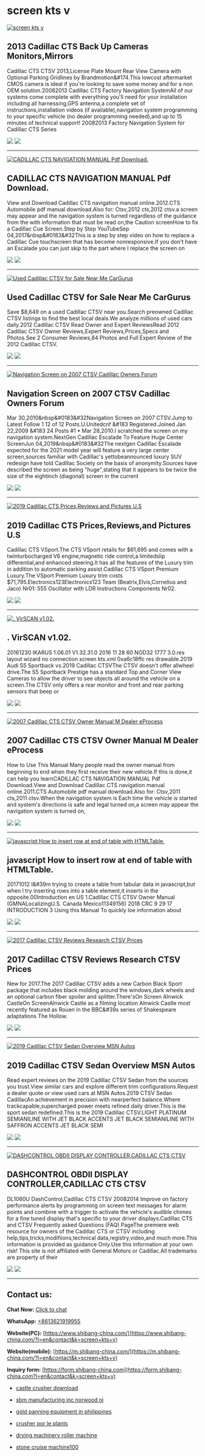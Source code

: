 # screen kts v

<a href="https://swt.shibang-china.com/?l=en&img&k=screen+kts+v" target="_blank">![screen kts v](http://static.shibang-china.com/all-800x300/875.jpg)</a>

## 2013 Cadillac CTS Back Up Cameras Monitors,Mirrors
Cadillac CTS CTSV 2013,License Plate Mount Rear View Camera with Optional Parking Gridlines by Brandmotion&#174.This lowcost aftermarket CMOS camera is ideal if you're looking to save some money and for a non OEM solution.20082013 Cadillac CTS Factory Navigation SystemAll of our systems come complete with everything you'll need for your installation including all harnessing,GPS antenna,a complete set of instructions,installation videos (if available),navigation system programming to your specific vehicle (no dealer programming needed),and up to 15 minutes of technical support! 20082013 Factory Navigation System for Cadillac CTS Series


<a href="https://whatsapp.shibangsoft.com/WhatsApp.php" target="_blank" title="WhatsApp">![](http://static.shibang-china.com/icon/whatsapp.png)</a> <a href="https://swt.shibang-china.com/?l=en&icon&k=screen+kts+v" target="_blank">![](http://static.shibang-china.com/icon/chat-en.png)</a>

---

<a href="https://swt.shibang-china.com/?l=en&img&k=screen+kts+v" target="_blank">![CADILLAC CTS NAVIGATION MANUAL Pdf Download.](http://static.shibang-china.com/all-800x300/658.jpg)</a>

## CADILLAC CTS NAVIGATION MANUAL Pdf Download.
View and Download Cadillac CTS navigation manual online.2012.CTS Automobile pdf manual download.Also for: Ctsv,2012 cts,2012 ctsv.a screen may appear and the navigation system is turned regardless of the guidance from the with information that must be read on,the Caution screenHow to fix a Cadillac Cue Screen.Step by Step YouTubeSep 04,2017&nbsp&#0183&#32This is a step by step video on how to replace a Cadillac Cue touchscreen that has become nonresponsive.If you don't have an Escalade you can just skip to the part where I replace the screen on


<a href="https://whatsapp.shibangsoft.com/WhatsApp.php" target="_blank" title="WhatsApp">![](http://static.shibang-china.com/icon/whatsapp.png)</a> <a href="https://swt.shibang-china.com/?l=en&icon&k=screen+kts+v" target="_blank">![](http://static.shibang-china.com/icon/chat-en.png)</a>

---

<a href="https://swt.shibang-china.com/?l=en&img&k=screen+kts+v" target="_blank">![Used Cadillac CTSV for Sale Near Me CarGurus](http://static.shibang-china.com/all-800x300/681.jpg)</a>

## Used Cadillac CTSV for Sale Near Me CarGurus
Save $8,649 on a used Cadillac CTSV near you.Search preowned Cadillac CTSV listings to find the best local deals.We analyze millions of used cars daily.2012 Cadillac CTSV Read Owner and Expert ReviewsRead 2012 Cadillac CTSV Owner Reviews,Expert Reviews,Prices,Specs and Photos.See 2 Consumer Reviews,84 Photos and Full Expert Review of the 2012 Cadillac CTSV.


<a href="https://whatsapp.shibangsoft.com/WhatsApp.php" target="_blank" title="WhatsApp">![](http://static.shibang-china.com/icon/whatsapp.png)</a> <a href="https://swt.shibang-china.com/?l=en&icon&k=screen+kts+v" target="_blank">![](http://static.shibang-china.com/icon/chat-en.png)</a>

---

<a href="https://swt.shibang-china.com/?l=en&img&k=screen+kts+v" target="_blank">![Navigation Screen on 2007 CTSV Cadillac Owners Forum](http://static.shibang-china.com/all-800x300/1498.jpg)</a>

## Navigation Screen on 2007 CTSV Cadillac Owners Forum
Mar 30,2010&nbsp&#0183&#32Navigation Screen on 2007 CTSV.Jump to Latest Follow 1 12 of 12 Posts.U.Unitedcnf &#183 Registered.Joined Jan 22,2009 &#183 24 Posts #1 • Mar 28,2010.I scratched the screen on my navigation system.NextGen Cadillac Escalade To Feature Huge Center ScreenJun 04,2019&nbsp&#0183&#32The nextgen Cadillac Escalade expected for the 2021 model year will feature a very large center screen,sources familiar with Cadillac's yettobeannounced luxury SUV redesign have told Cadillac Society on the basis of anonymity.Sources have described the screen as being "huge",stating that it appears to be twice the size of the eightinch (diagonal) screen in the current


<a href="https://whatsapp.shibangsoft.com/WhatsApp.php" target="_blank" title="WhatsApp">![](http://static.shibang-china.com/icon/whatsapp.png)</a> <a href="https://swt.shibang-china.com/?l=en&icon&k=screen+kts+v" target="_blank">![](http://static.shibang-china.com/icon/chat-en.png)</a>

---

<a href="https://swt.shibang-china.com/?l=en&img&k=screen+kts+v" target="_blank">![2019 Cadillac CTS Prices,Reviews,and Pictures U.S](http://static.shibang-china.com/all-800x300/592.jpg)</a>

## 2019 Cadillac CTS Prices,Reviews,and Pictures U.S
Cadillac CTS VSport.The CTS VSport retails for $61,695 and comes with a twinturbocharged V6 engine,magnetic ride control,a limitedslip differential,and enhanced steering.It has all the features of the Luxury trim in addition to automatic parking assist.Cadillac CTS VSport Premium Luxury.The VSport Premium Luxury trim costs $71,795.Electronics123Electronics123 Team (Beatrix,Elvis,Cornelius and Jaco) Nr01: 555 Oscillator with LDR Instructions Components Nr02.


<a href="https://whatsapp.shibangsoft.com/WhatsApp.php" target="_blank" title="WhatsApp">![](http://static.shibang-china.com/icon/whatsapp.png)</a> <a href="https://swt.shibang-china.com/?l=en&icon&k=screen+kts+v" target="_blank">![](http://static.shibang-china.com/icon/chat-en.png)</a>

---

<a href="https://swt.shibang-china.com/?l=en&img&k=screen+kts+v" target="_blank">![. VirSCAN v1.02.](http://static.shibang-china.com/all-800x300/289.jpg)</a>

## . VirSCAN v1.02.
20161230 IKARUS 1.06.01 V1.32.31.0 2016 11 28 60 NOD32 1777 3.0.res layout wizard no connection screen kts.xml 0xa6c18ffc res drawable.2019 Audi S5 Sportback vs.2019 Cadillac CTSVThe CTSV doesn't offer allwheel drive.The S5 Sportback Prestige has a standard Top and Corner View Cameras to allow the driver to see objects all around the vehicle on a screen.The CTSV only offers a rear monitor and front and rear parking sensors that beep or


<a href="https://whatsapp.shibangsoft.com/WhatsApp.php" target="_blank" title="WhatsApp">![](http://static.shibang-china.com/icon/whatsapp.png)</a> <a href="https://swt.shibang-china.com/?l=en&icon&k=screen+kts+v" target="_blank">![](http://static.shibang-china.com/icon/chat-en.png)</a>

---

<a href="https://swt.shibang-china.com/?l=en&img&k=screen+kts+v" target="_blank">![2007 Cadillac CTS CTSV Owner Manual M Dealer eProcess](http://static.shibang-china.com/all-800x300/333.jpg)</a>

## 2007 Cadillac CTS CTSV Owner Manual M Dealer eProcess
How to Use This Manual Many people read the owner manual from beginning to end when they ﬁrst receive their new vehicle.If this is done,it can help you learnCADILLAC CTS NAVIGATION MANUAL Pdf Download.View and Download Cadillac CTS navigation manual online.2011.CTS Automobile pdf manual download.Also for: Ctsv,2011 cts,2011 ctsv.When the navigation system is Each time the vehicle is started and system's directions is safe and legal turned on,a screen may appear the navigation system is turned on,


<a href="https://whatsapp.shibangsoft.com/WhatsApp.php" target="_blank" title="WhatsApp">![](http://static.shibang-china.com/icon/whatsapp.png)</a> <a href="https://swt.shibang-china.com/?l=en&icon&k=screen+kts+v" target="_blank">![](http://static.shibang-china.com/icon/chat-en.png)</a>

---

<a href="https://swt.shibang-china.com/?l=en&img&k=screen+kts+v" target="_blank">![javascript How to insert row at end of table with HTMLTable.](http://static.shibang-china.com/all-800x300/1046.jpg)</a>

## javascript How to insert row at end of table with HTMLTable.
20171012 I&#39m trying to create a table from tabular data in javascript,but when I try inserting rows into a table element,it inserts in the opposite.00Introduction en US 1.Cadillac CTS CTSV Owner Manual (GMNALocalizingU.S. Canada Mexico11349156) 2018 CRC 9 29 17 INTRODUCTION 3 Using this Manual To quickly loe information about


<a href="https://whatsapp.shibangsoft.com/WhatsApp.php" target="_blank" title="WhatsApp">![](http://static.shibang-china.com/icon/whatsapp.png)</a> <a href="https://swt.shibang-china.com/?l=en&icon&k=screen+kts+v" target="_blank">![](http://static.shibang-china.com/icon/chat-en.png)</a>

---

<a href="https://swt.shibang-china.com/?l=en&img&k=screen+kts+v" target="_blank">![2017 Cadillac CTSV Reviews Research CTSV Prices](http://static.shibang-china.com/all-800x300/518.jpg)</a>

## 2017 Cadillac CTSV Reviews Research CTSV Prices
New for 2017.The 2017 Cadillac CTSV adds a new Carbon Black Sport package that includes black molding around the windows,dark wheels and an optional carbon fiber spoiler and splitter.There'sOn Screen Alnwick CastleOn ScreenAlnwick Castle as a filming location Alnwick Castle most recently featured as Rouen in the BBC&#39s series of Shakespeare adaptations The Hollow.


<a href="https://whatsapp.shibangsoft.com/WhatsApp.php" target="_blank" title="WhatsApp">![](http://static.shibang-china.com/icon/whatsapp.png)</a> <a href="https://swt.shibang-china.com/?l=en&icon&k=screen+kts+v" target="_blank">![](http://static.shibang-china.com/icon/chat-en.png)</a>

---

<a href="https://swt.shibang-china.com/?l=en&img&k=screen+kts+v" target="_blank">![2019 Cadillac CTSV Sedan Overview MSN Autos](http://static.shibang-china.com/all-800x300/1244.jpg)</a>

## 2019 Cadillac CTSV Sedan Overview MSN Autos
Read expert reviews on the 2019 Cadillac CTSV Sedan from the sources you trust.View similar cars and explore different trim configurations.Request a dealer quote or view used cars at MSN Autos.2019 CTSV Sedan CadillacAn achievement in precision with nearperfect balance.Where trackcapable,supercharged power meets refined daily driver.This is the sport sedan redefined.This is the 2019 Cadillac CTSV.LIGHT PLATINUM SEMIANILINE WITH JET BLACK ACCENTS JET BLACK SEMIANILINE WITH SAFFRON ACCENTS JET BLACK SEMI


<a href="https://whatsapp.shibangsoft.com/WhatsApp.php" target="_blank" title="WhatsApp">![](http://static.shibang-china.com/icon/whatsapp.png)</a> <a href="https://swt.shibang-china.com/?l=en&icon&k=screen+kts+v" target="_blank">![](http://static.shibang-china.com/icon/chat-en.png)</a>

---

<a href="https://swt.shibang-china.com/?l=en&img&k=screen+kts+v" target="_blank">![DASHCONTROL OBDII DISPLAY CONTROLLER,CADILLAC CTS CTSV](http://static.shibang-china.com/all-800x300/367.jpg)</a>

## DASHCONTROL OBDII DISPLAY CONTROLLER,CADILLAC CTS CTSV
DL1060U DashControl,Cadillac CTS CTSV 20082014 Improve on factory performance alerts by programming on screen text messages for alarm points and combine with a trigger to activate the vehicle's audible chimes for a fine tuned display that's specific to your driver displays.Cadillac CTS and CTSV Frequently asked Questions (FAQ) PageThe premiere web resource for owners of the Cadillac CTS or CTSV including help,tips,tricks,modifiions,technical data,registry,video,and much more.This information is provided as guidance Only.Use this information at your own risk! This site is not affiliated with General Motors or Cadillac.All trademarks are property of their


<a href="https://whatsapp.shibangsoft.com/WhatsApp.php" target="_blank" title="WhatsApp">![](http://static.shibang-china.com/icon/whatsapp.png)</a> <a href="https://swt.shibang-china.com/?l=en&icon&k=screen+kts+v" target="_blank">![](http://static.shibang-china.com/icon/chat-en.png)</a>

---
## Contact us:

**Chat Now:** [Click to chat](https://swt.shibang-china.com?l=en&contact&k=screen+kts+v)

**WhatsApp:**  [+8613621919955](https://whatsapp.shibangsoft.com/WhatsApp.php)

**Website(PC):** [https://www.shibang-china.com/](https://www.shibang-china.com/?l=en&contact&k=screen+kts+v)

**Website(mobile):** [https://m.shibang-china.com/](https://m.shibang-china.com/?l=en&contact&k=screen+kts+v)

**Inquiry form:** [https://form.shibang-china.com](https://form.shibang-china.com?l=en&contact&k=screen+kts+v)

* [castle crusher download](../118/castle%20crusher%20download.md)

* [sbm manufacturing inc norwood nj](../119/sbm%20manufacturing%20inc%20norwood%20nj.md)

* [gold panning equipment in philippines](../116/gold%20panning%20equipment%20in%20philippines.md)

* [crusher por le plants](../116/crusher%20por%20le%20plants.md)

* [drying machinery roller machine](../125/drying%20machinery%20roller%20machine.md)

* [stone cruise machine100](../122/stone%20cruise%20machine100.md)